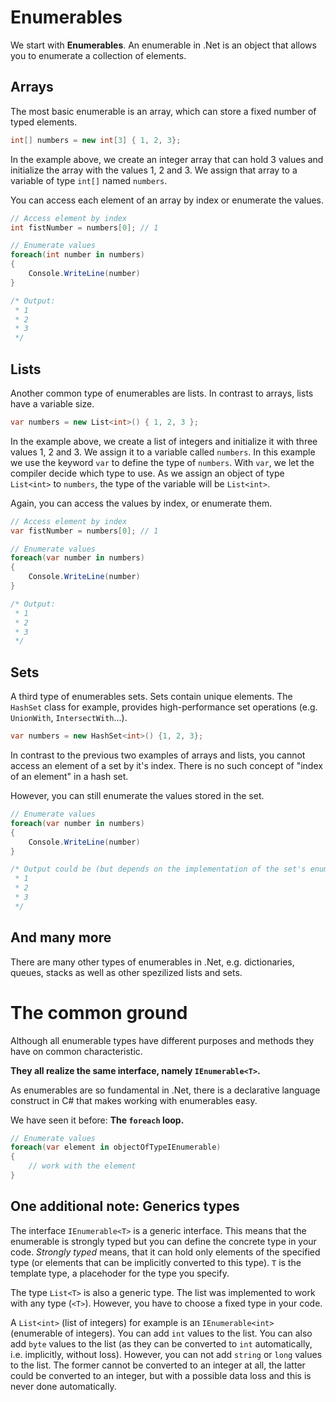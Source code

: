 # Enumerables

We start with **Enumerables**.
An enumerable in .Net is an object that allows you to enumerate a collection of elements.

## Arrays

The most basic enumerable is an array, which can store a fixed number of typed elements.

```c#
int[] numbers = new int[3] { 1, 2, 3};
```

In the example above, we create an integer array that can hold 3 values and initialize the array with the values 1, 2 and 3.
We assign that array to a variable of type `int[]` named `numbers`.

You can access each element of an array by index or enumerate the values.

```c#
// Access element by index
int fistNumber = numbers[0]; // 1
```

```c#
// Enumerate values
foreach(int number in numbers)
{
    Console.WriteLine(number)
}

/* Output:
 * 1
 * 2
 * 3
 */
```

## Lists

Another common type of enumerables are lists. In contrast to arrays, lists have a variable size.

```c#
var numbers = new List<int>() { 1, 2, 3 };
```

In the example above, we create a list of integers and initialize it with three values 1, 2 and 3.
We assign it to a variable called `numbers`.
In this example we use the keyword `var` to define the type of `numbers`. With `var`, we let the compiler decide which type to use.
As we assign an object of type `List<int>` to `numbers`, the type of the variable will be `List<int>`.

Again, you can access the values by index, or enumerate them.

```c#
// Access element by index
var fistNumber = numbers[0]; // 1
```

```c#
// Enumerate values
foreach(var number in numbers)
{
    Console.WriteLine(number)
}

/* Output:
 * 1
 * 2
 * 3
 */
```

## Sets

A third type of enumerables sets.
Sets contain unique elements.
The `HashSet` class for example, provides high-performance set operations (e.g. `UnionWith`, `IntersectWith`...).

```c#
var numbers = new HashSet<int>() {1, 2, 3};
```

In contrast to the previous two examples of arrays and lists, you cannot access an element of a set by it's index. 
There is no such concept of "index of an element" in a hash set.

However, you can still enumerate the values stored in the set.

```c#
// Enumerate values
foreach(var number in numbers)
{
    Console.WriteLine(number)
}

/* Output could be (but depends on the implementation of the set's enumerator):
 * 1
 * 2
 * 3
 */
```

## And many more

There are many other types of enumerables in .Net, e.g. dictionaries, queues, stacks as well as other spezilized lists and sets.


# The common ground

Although all enumerable types have different purposes and methods they have on common characteristic.

**They all realize the same interface, namely `IEnumerable<T>`.**

As enumerables are so fundamental in .Net, there is a declarative language construct in C# that makes working with enumerables easy.

We have seen it before: **The `foreach` loop.**

```c#
// Enumerate values
foreach(var element in objectOfTypeIEnumerable)
{
    // work with the element
}
```


## One additional note: Generics types
The interface `IEnumerable<T>` is a generic interface.
This means that the enumerable is strongly typed but you can define the concrete type in your code. 
*Strongly typed* means, that it can hold only elements of the specified type (or elements that can be implicitly converted to this type).
`T` is the template type, a placehoder for the type you specify.

The type `List<T>` is also a generic type.
The list was implemented to work with any type (`<T>`).
However, you have to choose a fixed type in your code.

A `List<int>` (list of integers) for example is an `IEnumerable<int>` (enumerable of integers).
You can add `int` values to the list.
You can also add `byte` values to the list (as they can be converted to `int` automatically, i.e. implicitly, without loss).
However, you can not add `string` or `long` values to the list. The former cannot be converted to an integer at all, the latter could be converted to an integer, but with a possible data loss and this is never done automatically.
